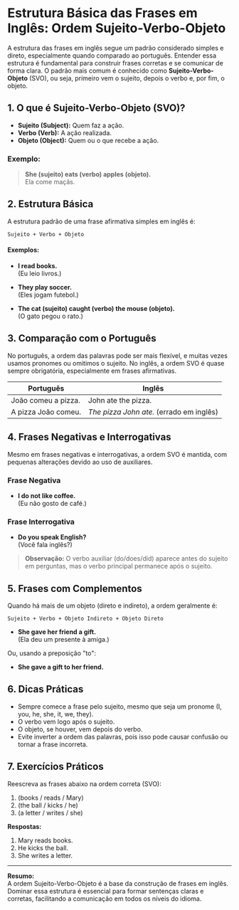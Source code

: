 
# Estrutura Básica das Frases em Inglês: Ordem Sujeito-Verbo-Objeto

A estrutura das frases em inglês segue um padrão considerado simples e direto, especialmente quando comparado ao português. Entender essa estrutura é fundamental para construir frases corretas e se comunicar de forma clara. O padrão mais comum é conhecido como **Sujeito-Verbo-Objeto** (SVO), ou seja, primeiro vem o sujeito, depois o verbo e, por fim, o objeto.

## 1. O que é Sujeito-Verbo-Objeto (SVO)?

- **Sujeito (Subject):** Quem faz a ação.
- **Verbo (Verb):** A ação realizada.
- **Objeto (Object):** Quem ou o que recebe a ação.

### Exemplo:

> **She (sujeito) eats (verbo) apples (objeto).**  
> Ela come maçãs.

## 2. Estrutura Básica

A estrutura padrão de uma frase afirmativa simples em inglês é:

```
Sujeito + Verbo + Objeto
```

#### Exemplos:

- **I read books.**  
  (Eu leio livros.)

- **They play soccer.**  
  (Eles jogam futebol.)

- **The cat (sujeito) caught (verbo) the mouse (objeto).**  
  (O gato pegou o rato.)

## 3. Comparação com o Português

No português, a ordem das palavras pode ser mais flexível, e muitas vezes usamos pronomes ou omitimos o sujeito. No inglês, a ordem SVO é quase sempre obrigatória, especialmente em frases afirmativas.

| Português           | Inglês                |
|---------------------|----------------------|
| João comeu a pizza. | John ate the pizza.  |
| A pizza João comeu. | *The pizza John ate.* (errado em inglês) |

## 4. Frases Negativas e Interrogativas

Mesmo em frases negativas e interrogativas, a ordem SVO é mantida, com pequenas alterações devido ao uso de auxiliares.

### Frase Negativa

- **I do not like coffee.**  
  (Eu não gosto de café.)

### Frase Interrogativa

- **Do you speak English?**  
  (Você fala inglês?)

> **Observação:** O verbo auxiliar (do/does/did) aparece antes do sujeito em perguntas, mas o verbo principal permanece após o sujeito.

## 5. Frases com Complementos

Quando há mais de um objeto (direto e indireto), a ordem geralmente é:

```
Sujeito + Verbo + Objeto Indireto + Objeto Direto
```

- **She gave her friend a gift.**  
  (Ela deu um presente à amiga.)

Ou, usando a preposição "to":

- **She gave a gift to her friend.**

## 6. Dicas Práticas

- Sempre comece a frase pelo sujeito, mesmo que seja um pronome (I, you, he, she, it, we, they).
- O verbo vem logo após o sujeito.
- O objeto, se houver, vem depois do verbo.
- Evite inverter a ordem das palavras, pois isso pode causar confusão ou tornar a frase incorreta.

## 7. Exercícios Práticos

Reescreva as frases abaixo na ordem correta (SVO):

1. (books / reads / Mary)
2. (the ball / kicks / he)
3. (a letter / writes / she)

**Respostas:**

1. Mary reads books.
2. He kicks the ball.
3. She writes a letter.

---

**Resumo:**  
A ordem Sujeito-Verbo-Objeto é a base da construção de frases em inglês. Dominar essa estrutura é essencial para formar sentenças claras e corretas, facilitando a comunicação em todos os níveis do idioma.
```
